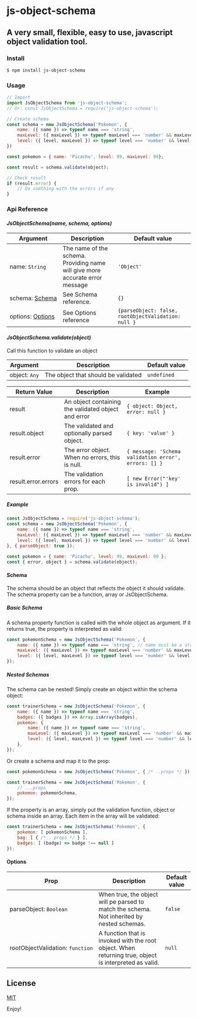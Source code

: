 # js-object-schema
## A very small, flexible, easy to use, javascript object validation tool.

### Install
```bash
$ npm install js-object-schema
```

### Usage
```javascript
// Import  
import JsObjectSchema from 'js-object-schema';
// Or: const JsObjectSchema = require('js-object-schema');

// Create schema
const schema = new JsObjectSchema('Pokemon', {
    name: ({ name }) => typeof name === 'string', 
    maxLevel: ({ maxLevel }) => typeof maxLevel === 'number' && maxLevel > 0,
    level: ({ level, maxLevel }) => typeof level === 'number' && level <= maxLevel
})

const pokemon = { name: 'Picachu', level: 99, maxLevel: 99};

const result = schema.validate(object);

// Check result
if (result.error) {
    // Do somthing with the errors if any
}
```
### Api Reference
#### _JsObjectSchema(name, schema, options)_
| Argument                          | Description                                                                  | Default value                                       |
|-----------------------------------|------------------------------------------------------------------------------|-----------------------------------------------------|
| name:&nbsp;`String`               | The name of the schema. Providing name will give more accurate error message | `'Object'`                                          |
| schema:&nbsp;[Schema](#Schema)    | See Schema reference.                                                        | `{}`                                                |
| options:&nbsp;[Options](#Options) | See Options reference                                                        | `{parseObject: false, rootObjectValidation: null }` |

#### _JsObjectSchema.validate(object)_
Call this function to validate an object 

| Argument           | Description                         | Default value |
|--------------------|-------------------------------------|---------------|
| object:&nbsp;`Any` | The object that should be validated | `undefined`   |

| Return Value        | Description                                          | Example                                              |
|---------------------|------------------------------------------------------|------------------------------------------------------|
| result              | An object containing the validated object and error  | `{ object: Object, error: null }`                    |
| result.object       | The validated and optionally parsed object.          | `{ key: 'value' }`                                   |
| result.error        | The error object. When no errors, this is null.      | `{ message: 'Schema validation error', errors: [] }` |
| result.error.errors | The validation errors for each prop.                 | `[ new Error("'key' is invalid") ]`                  |

##### Example
```javascript
const JsObjectSchema = require('js-object-schema');
const schema = new JsObjectSchema('Pokemon', {
    name: ({ name }) => typeof name === 'string', 
    maxLevel: ({ maxLevel }) => typeof maxLevel === 'number' && maxLevel > 0,
    level: ({ level, maxLevel }) => typeof level === 'number' && level <= maxLevel
}, { parseObject: true });

const pokemon = { name: 'Picachu', level: 99, maxLevel: 99 };
const { error, object } = schema.validate(object);
```

#### Schema
The schema should be an object that reflects the object it should validate. The schema property can be a function, array or JsObjectSchema.

##### Basic Schema
A schema property function is called with the whole object as argument. If it returns true, the property is interpreted as valid:
```javascript
const pokemonSchema = new JsObjectSchema('Pokemon', {
    name: ({ name }) => typeof name === 'string', // name must be a string 
    maxLevel: ({ maxLevel }) => typeof maxLevel === 'number' && maxLevel > 0, // maxLevel must be a number grater than 0
    level: ({ level, maxLevel }) => typeof level === 'number' && level <= maxLevel // level must be a number lesser than or equal to maxLevel
});
```

##### Nested Schemas
The schema can be nested! Simply create an object within the schema object:
```javascript
const trainerSchema = new JsObjectSchema('Pokemon', {
    name: ({ name }) => typeof name === 'string',
    badges: ({ badges }) => Array.isArray(badges),
    pokemon: {
        name: ({ name }) => typeof name === 'string',
        maxLevel: ({ maxLevel }) => typeof maxLevel === 'number' && maxLevel > 0,
        level: ({ level, maxLevel }) => typeof level === 'number' && level <= maxLevel
    },
});
```
Or create a schema and map it to the prop:
```javascript
const pokemonSchema = new JsObjectSchema('Pokemon', { /* ..props */ });

const trainerSchema = new JsObjectSchema('Pokemon', {
    // ...props
    pokemon: pokemonSchema,
});
```
If the property is an array, simply put the validation function, object or schema inside an array. Each item in the array will be validated:
```javascript
const trainerSchema = new JsObjectSchema('Pokemon', {
    pokemon: [ pokemonSchema ],
    bag: [ { /*.. props */ } ],
    badges: [ (badge) => badge !== null ]
});
```
#### Options
| Prop                                  | Description                                                                                           | Default value |
|---------------------------------------|-------------------------------------------------------------------------------------------------------|---------------|
| parseObject:&nbsp;`Boolean`           | When true, the object will pe parsed to match the schema. Not inherited by nested schemas.            | `false`       |
| rootObjectValidation:&nbsp;`function` | A function that is invoked with the root object. When returning true, object is interpreted as valid. | `null`        |

## License
[MIT](./LICENSE)

Enjoy!

